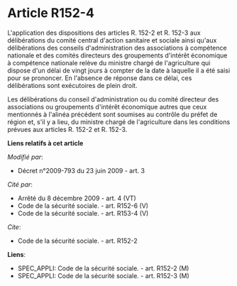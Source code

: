 # Article R152-4

L'application des dispositions des articles R. 152-2 et R. 152-3 aux délibérations du comité central d'action sanitaire et
sociale ainsi qu'aux délibérations des conseils d'administration des associations à compétence nationale et des comités
directeurs des groupements d'intérêt économique à compétence nationale relève du ministre chargé de l'agriculture qui dispose
d'un délai de vingt jours à compter de la date à laquelle il a été saisi pour se prononcer. En l'absence de réponse dans ce
délai, ces délibérations sont exécutoires de plein droit. 

Les délibérations du conseil d'administration ou du comité directeur des associations ou groupements d'intérêt économique
autres que ceux mentionnés à l'alinéa précédent sont soumises au contrôle du préfet de région et, s'il y a lieu, du ministre
chargé de l'agriculture dans les conditions prévues aux articles R. 152-2 et R. 152-3.

**Liens relatifs à cet article**

_Modifié par_:

  - Décret n°2009-793 du 23 juin 2009 - art. 3

_Cité par_:

  - Arrêté du 8 décembre 2009 - art. 4 (VT)
  - Code de la sécurité sociale. - art. R152-6 (V)
  - Code de la sécurité sociale. - art. R153-4 (V)

_Cite_:

  - Code de la sécurité sociale. - art. R152-2

**Liens**:

  - SPEC_APPLI: Code de la sécurité sociale. - art. R152-2 (M)
  - SPEC_APPLI: Code de la sécurité sociale. - art. R152-3 (M)
